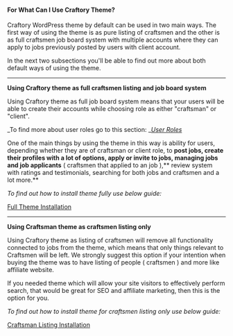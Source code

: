 #### For What Can I Use Craftory Theme?

Craftory WordPress theme by default can be used in two main ways. The first way of using the theme is as pure listing of craftsmen and the other is as full craftsmen job board system with multiple accounts where they can apply to jobs previously posted by users with client account.

In the next two subsections you'll be able to find out more about both default ways of using the theme.

---

**Using Craftory theme as full craftsmen listing and job board system**

Using Craftory theme as full job board system means that your users will be able to create their accounts while choosing role as either "craftsman" or "client".

_To find more about user roles go to this section: _[_User Roles_](/users/user-roles.md)

One of the main things by using the theme in this way is ability for users, depending whether they are of craftsman or client role, to **post jobs, create their profiles with a lot of options, apply or invite to jobs, managing jobs and job applicants** \( craftsmen that applied to an job \),** review system with ratings and testimonials, searching for both jobs and craftsmen and a lot more.**

_To find out how to install theme fully use below guide:_

[Full Theme Installation](/chapter1/full-installation.md)

---

**Using Craftsman theme as craftsmen listing only**

Using Craftory theme as listing of craftsmen will remove all functionality connected to jobs from the theme, which means that only things relevant to Craftsmen will be left. We strongly suggest this option if your intention when buying the theme was to have listing of people \( craftsmen \) and more like affiliate website.

If you needed theme which will allow your site visitors to effectively perform search, that would be great for SEO and affiliate marketing, then this is the option for you.

_To find out how to install theme for craftsmen listing only use below guide:_

[Craftsman Listing Installation](/chapter1/craftsman-listing-installation.md)

